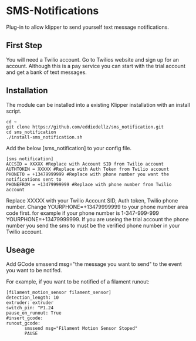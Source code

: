 # SMS-Notifications
Plug-in to allow klipper to send yourself text message notifications.

## First Step
You will need a Twilio account. Go to Twilios website and sign up for an account. Although this is a pay service you can start with the trial account and get a bank of text messages.

## Installation

The module can be installed into a existing Klipper installation with an install script. 

    cd ~
    git clone https://github.com/eddiedellz/sms_notification.git
    cd sms_notification
    ./install-sms_notification.sh

Add the below [sms_notification] to your config file. 

    [sms_notification]
    ACCSID = XXXXX #Replace with Account SID from Twilio account
    AUTHTOKEN = XXXXX #Replace with Auth Token from Twilio account
    PHONETO = +13479999999 #Replace with phone number you want the notifications sent to
    PHONEFROM = +13479999999 #Replace with phone number from Twilio account
    
Replace XXXXX with your Twilio Account SID, Auth token, Twilio phone number. Change YOURPHONE=+13479999999 to your phone number area code first. for example if your phone number is 1-347-999-999 YOURPHONE=+13479999999. If you are useing the trial account the phone number you send the sms to must be the verified phone number in your Twilio account.

## Useage
Add GCode smssend msg="the message you want to send" to the event you want to be notifed.

For example, if you want to be notified of a filament runout:

    [filament_motion_sensor filament_sensor]
    detection_length: 10
    extruder: extruder
    switch_pin: ^P1.24
    pause_on_runout: True
    #insert_gcode:
    runout_gcode:
           smssend msg="Filament Motion Sensor Stoped"
           PAUSE
